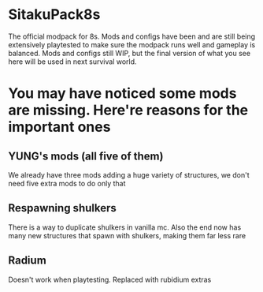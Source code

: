 # SitakuPack8s
The official modpack for 8s. Mods and configs have been and are still being extensively playtested to make sure the modpack runs well and gameplay is balanced. 
Mods and configs still WIP, but the final version of what you see here will be used in next survival world. 

# You may have noticed some mods are missing. Here're reasons for the important ones
## YUNG's mods (all five of them)
We already have three mods adding a huge variety of structures, we don't need five extra mods to do only that
## Respawning shulkers
There is a way to duplicate shulkers in vanilla mc. Also the end now has many new structures that spawn with shulkers, making them far less rare
## Radium
Doesn't work when playtesting. Replaced with rubidium extras